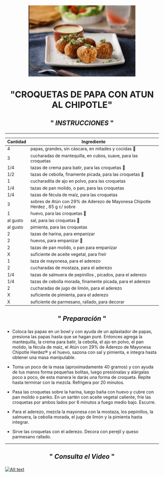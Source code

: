<p align="center">
<img src="Croquetas.jpg" width="350">
</p>
  
# <p align="center">"**CROQUETAS DE PAPA CON ATUN AL CHIPOTLE**" </p>

## <p align="center"> " *INSTRUCCIONES* " </p>

--------------------------------------------------------------------------  
| Cantidad| Ingrediente                                                   |
| --------| --------------------------------------------------------------|
|  4      | papas, grandes, sin cáscara, en mitades y cocidas :potato:    |
|  3      | cucharadas de mantequilla, en cubos, suave, para las croquetas|
|  1/4    | tazas de crema para batir, para las croquetas  :butter:       |
|  1/2    | tazas de cebolla, finamente picada, para las croquetas :onion:|
|  1      | cucharadita de ajo en polvo, para las croquetas               |
| 1/4     | tazas de pan molido, o pan, para las croquetas                |
| 1/4     | tazas de fécula de maíz, para las croquetas                   |
| 3       |sobres de Atún con 29% de Aderezo de Mayonesa Chipotle Herdez , 85 g c/ sobre|
| 1       | huevo, para las croquetas :egg:                               |
| al gusto| sal, para las croquetas :salt:                                |
| al gusto| pimienta, para las croquetas                                  |
| 2       | tazas de harina, para empanizar                               |
| 2 | huevos, para empanizar :egg: |
| 2 | tazas de pan molido, o pan para empanizar |
| X | suficiente de aceite vegetal, para freír |
| 1 | taza de mayonesa, para el aderezo |
| 2 | cucharadas de mostaza, para el aderezo |
| 1/4 | tazas de salmuera de pepinillos , picados, para el aderezo | 
| 1/4 | tazas de cebolla morada, finamente picada, para el aderezo |
| 2 | cucharadas de jugo de limón, para el aderezo |
| X | suficiente de pimienta, para el aderezo |
| X | suficiente de parmesano, rallado, para decorar|

## <p align="center"> " *Preparación* " </p>

- Coloca las papas en un bowl y con ayuda de un aplastador de papas, presiona las papas hasta que se hagan puré. Entonces agrega la mantequilla, la crema para batir, la cebolla, el ajo en polvo, el pan molido, la fécula de maíz, el Atún con 29% de Aderezo de Mayonesa Chipotle Herdez® y el huevo, sazona con sal y pimienta, e integra hasta obtener una masa manipulable.

- Toma un poco de la masa (aproximadamente 40 gramos) y con ayuda de tus manos forma pequeñas bolitas, luego presiónalas y alárgalas poco a poco, de esta manera le darás una forma de croqueta. Repite hasta terminar con la mezcla. Refrigera por 20 minutos.

- Pasa las croquetas sobre la harina, luego baña con huevo y cubre con pan molido o panko. En un sartén con aceite vegetal caliente, fríe las croquetas por ambos lados por 6 minutos a fuego medio bajo. Escurre.

- Para el aderezo, mezcla la mayonesa con la mostaza, los pepinillos, la salmuera, la cebolla morada, el jugo de limón y la pimienta hasta integrar.

- Sirve las croquetas con el aderezo. Decora con perejil y queso parmesano rallado.

--------------------------------------------------------------------------

## <p align="center"> " *Consulta el Video* " </p>

[![Alt text](https://img.youtube.com/vi/6nlmlYf3hEM/0.jpg)](https://www.youtube.com/watch?v=6nlmlYf3hEM)




